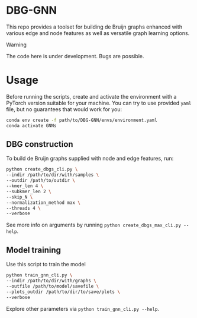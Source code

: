 # DBG-GNN
This repo provides a toolset for building de Bruijn graphs enhanced with various edge and node features as well as versatile graph learning options.

> [!WARNING]
> The code here is under development. Bugs are possible.

# Usage

Before running the scripts, create and activate the environment with a PyTorch version suitable for your machine. You can try to use provided `yaml` file, but no guarantees that would work for you:

```bash
conda env create -f path/to/DBG-GNN/envs/environment.yaml
conda activate GNNs
```

## DBG construction
To build de Bruijn graphs supplied with node and edge features, run:
```bash
python create_dbgs_cli.py \
--indir /path/to/dir/with/samples \
--outdir /path/to/outdir \
--kmer_len 4 \
--subkmer_len 2 \
--skip_N \
--normalization_method max \
--threads 4 \
--verbose
```
See more info on arguments by running `python create_dbgs_max_cli.py --help`.

## Model training
Use this script to train the model
```bash
python train_gnn_cli.py \
--indir /path/to/dir/with/graphs \
--outfile /path/to/model/savefile \
--plots_outdir /path/to/dir/to/save/plots \
--verbose
```
Explore other parameters via `python train_gnn_cli.py --help`.
